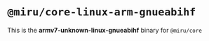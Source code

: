 # `@miru/core-linux-arm-gnueabihf`

This is the **armv7-unknown-linux-gnueabihf** binary for `@miru/core`
